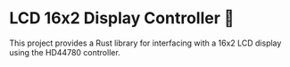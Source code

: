 # LCD 16x2 Display Controller 🦀

This project provides a Rust library for interfacing with a 16x2 LCD display using the HD44780 controller.
